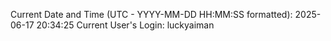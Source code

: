 Current Date and Time (UTC - YYYY-MM-DD HH:MM:SS formatted): 2025-06-17 20:34:25
Current User's Login: luckyaiman
